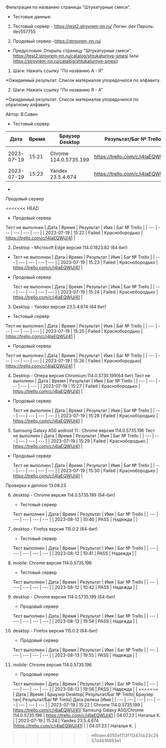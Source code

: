 Фильтрация по названию страницы "Штукатурные смеси".

* Тестовые данные: 
1. Тестовый сервер - https://test2.stroyrem-nn.ru/
Логин: dev
Пароль: dev557755

2. Продовый сервер -https://stroyrem-nn.ru/

* Предусловия:
Открыть страницу "Штукатурные смеси" https://test2.stroyrem-nn.ru/catalog/shtukaturnye-smesi (или https://stroyrem-nn.ru/catalog/shtukaturnye-smesi)

1. Шаги:
Нажать ссылку "По названию А - Я"

*Ожидаемый результат:
Список материалов упорядочился по алфавиту.

2. Шаги:
Нажать ссылку "По названию Я - А"

*Ожидаемый результат:
Список материалов упорядочился по обратному алфавиту.

Автор: В.Савин


* Тестовый сервер 

| Дата | Время | Браузер Desktop| Результат/Баг № Trello| Браузер тач| Результат/Баг № Trello| Дата релиза |Имя |
| --- | --- | --- | --- | --- | --- | --- | --- | 
|2023-07-19 | 15:21 | Chrome 114.0.5735.199 |https://trello.com/c/i4laEQWU/41| Samsung Galaxy A50/Chrome 114.0.5735.196 | https://trello.com/c/i4laEQWU/41 | 04.07.23 | Наталья К. | 
|2023-07-19 | 15:23 | Yandex 23.5.4.674 | https://trello.com/c/i4laEQWU/41|  |  | 04.07.23 | Наталья К. |

* 
Продовый сервер

<<<<<<< HEAD
* Продовый сервер

Тест не выполнен
| Дата | Время | Результат | Имя | Баг № Trello |
| --- | --- | --- | --- | --- |
| 2023-07-19 | 15:22 | Failed | Краснобородько | https://trello.com/c/i4laEQWU/41 | 


2. Desktop - Microsoft Edge версия 114.0.1823.82 (64 бит)
* Тест не выполнен
| Дата | Время | Результат | Имя | Баг № Trello |
| --- | --- | --- | --- | --- |
| 2023-07-19 | 15:23 | Failed | Краснобородько | https://trello.com/c/i4laEQWU/41 | 

* Продовый сервер

  Тест не выполнен
| Дата | Время | Результат | Имя | Баг № Trello |
| --- | --- | --- | --- | --- |
| 2023-07-19 | 15:24 | Failed | Краснобородько | https://trello.com/c/i4laEQWU/41 | 


3. Desktop - Yandex версия 23.5.4.674 (64 бит)
* Тестовый сервер 

Тест не выполнен
| Дата | Время | Результат | Имя | Баг № Trello |
| --- | --- | --- | --- | --- |
| 2023-07-19 | 15:25 | Failed | Краснобородько | https://trello.com/c/i4laEQWU/41 | 

* Продовый сервер

Тест не выполнен
| Дата | Время | Результат | Имя | Баг № Trello |
| --- | --- | --- | --- | --- |
| 2023-07-19 | 15:26 | Failed | Краснобородько| https://trello.com/c/i4laEQWU/41 | 


4. Desktop - Опера версия Chromium:114.0.5735.199(64 бит)
  Тест не выполнен
| Дата | Время | Результат | Имя | Баг № Trello |
| --- | --- | --- | --- | --- |
| 2023-07-19 | 15:27 | Failed | Краснобородько | https://trello.com/c/i4laEQWU/41 | 

* Продовый сервер

  Тест не выполнен
| Дата | Время | Результат | Имя | Баг № Trello |
| --- | --- | --- | --- | --- |
| 2023-07-19 | 15:28 | Failed | Краснобородько | https://trello.com/c/i4laEQWU/41 |


5. Samsung Galaxy A50 аndroid 11 : Chrome версия 114.0.5735.196
  Тест не выполнен
| Дата | Время | Результат | Имя | Баг № Trello |
| --- | --- | --- | --- | --- |
| 2023-07-19 | 15:29 | Failed | Краснобородько | https://trello.com/c/i4laEQWU/41 | 

* Продовый сервер

  Тест не выполнен
| Дата | Время | Результат | Имя | Баг № Trello |
| --- | --- | --- | --- | --- |
| 2023-07-19 | 15:30 | Failed | Краснобородько | https://trello.com/c/i4laEQWU/41 |



Проверка к деплою 13.08.23

6. desktop - Chrome версия 114.0.5735.199 (64-бит)

	* Тестовый сервер 

	Тест выполнен
	| Дата | Время | Результат | Имя | Баг № Trello |
	| --- | --- | --- | --- | --- |
	| 2023-08-12 | 10:40 | PASS | Надежда |  | 
	
7. desktop - Firefox версия 115.0.2 (64-бит)

	* Тестовый сервер 

	Тест выполнен
	| Дата | Время | Результат | Имя | Баг № Trello |
	| --- | --- | --- | --- | --- |
	| 2023-08-12 | 10:41 | PASS | Надежда |  | 

8. mobile: Chrome версия 114.0.5735.196

	* Тестовый сервер 

	Тест выполнен
	| Дата | Время | Результат | Имя | Баг № Trello |
	| --- | --- | --- | --- | --- |
	| 2023-08-12 | 10:42 | PASS | Надежда |  | 
	
	

9. desktop - Chrome версия 114.0.5735.199 (64-бит)

	* Продовый сервер 

	Тест выполнен
	| Дата | Время | Результат | Имя | Баг № Trello |
	| --- | --- | --- | --- | --- |
	| 2023-08-13 | 19:54 | PASS | Надежда |  | 
	
10. desktop - Firefox версия 115.0.2 (64-бит)

	* Продовый сервер 

	Тест выполнен
	| Дата | Время | Результат | Имя | Баг № Trello |
	| --- | --- | --- | --- | --- |
	| 2023-08-13 | 19:55 | PASS | Надежда |  | 

11. mobile: Chrome версия 114.0.5735.196

	* Продовый сервер 

	Тест выполнен
	| Дата | Время | Результат | Имя | Баг № Trello |
	| --- | --- | --- | --- | --- |
	| 2023-08-13 | 19:56 | PASS | Надежда |  | 
=======
| Дата | Время | Браузер Desktop| Результат/Баг № Trello| Браузер тач| Результат/Баг № Trello| Дата релиза |Имя |
| --- | --- | --- | --- | --- | --- | --- | --- | 
| 2023-07-19 | 15:22 | Chrome 114.0.5735.199 | https://trello.com/c/i4laEQWU/41| Samsung Galaxy A50/Chrome 114.0.5735.196 | https://trello.com/c/i4laEQWU/41 | 04.07.23 | Наталья К. | 
| 2023-07-19 | 15:24 | Yandex 23.5.4.674 |https://trello.com/c/i4laEQWU/41|  |  | 04.07.23 | Наталья К. |
>>>>>>> e6baec4055ef113f11347cb23c2657d4616893e1
